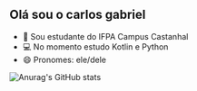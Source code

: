 ##  Olá sou o carlos gabriel

- 📕 Sou estudante do IFPA Campus Castanhal 
- 💻 No momento estudo Kotlin e Python
- 😄 Pronomes: ele/dele


![Anurag's GitHub stats](https://github-readme-stats.vercel.app/api?username=carlosrodrigues23&show_icons=true&theme=tokyonight)

